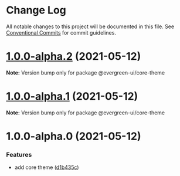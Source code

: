 # Change Log

All notable changes to this project will be documented in this file.
See [Conventional Commits](https://conventionalcommits.org) for commit guidelines.

# [1.0.0-alpha.2](https://github.com/rupert-ong/evergreen-ui/compare/@evergreen-ui/core-theme@1.0.0-alpha.1...@evergreen-ui/core-theme@1.0.0-alpha.2) (2021-05-12)

**Note:** Version bump only for package @evergreen-ui/core-theme

# [1.0.0-alpha.1](https://github.com/rupert-ong/evergreen-ui/compare/@evergreen-ui/core-theme@1.0.0-alpha.0...@evergreen-ui/core-theme@1.0.0-alpha.1) (2021-05-12)

**Note:** Version bump only for package @evergreen-ui/core-theme

# 1.0.0-alpha.0 (2021-05-12)

### Features

- add core theme ([d1b435c](https://github.com/rupert-ong/evergreen-ui/commit/d1b435c34b1d0afa80dca82fbffd25e2d2577844))

